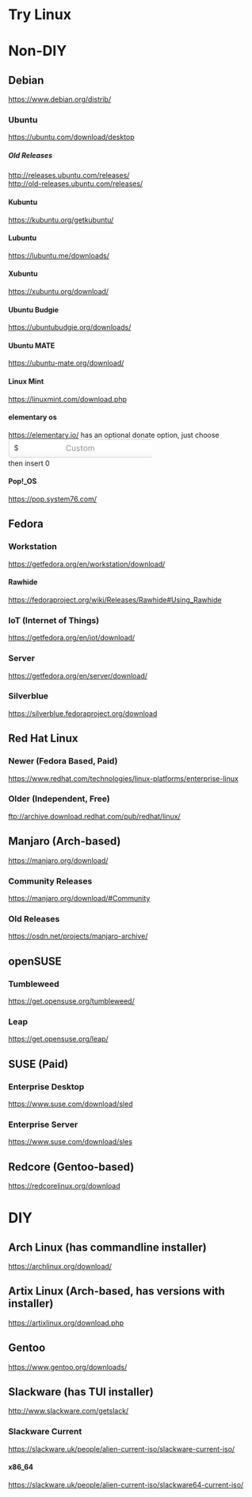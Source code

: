 # Try Linux
# Non-DIY
## Debian
https://www.debian.org/distrib/
### Ubuntu
https://ubuntu.com/download/desktop
##### Old Releases
http://releases.ubuntu.com/releases/<br>
http://old-releases.ubuntu.com/releases/
#### Kubuntu 
https://kubuntu.org/getkubuntu/
#### Lubuntu
https://lubuntu.me/downloads/
#### Xubuntu
https://xubuntu.org/download/
#### Ubuntu Budgie
https://ubuntubudgie.org/downloads/
#### Ubuntu MATE
https://ubuntu-mate.org/download/
#### Linux Mint
https://linuxmint.com/download.php
#### elementary os
https://elementary.io/ has an optional donate option, just choose<br>
![Elementary Custom Donate](assets/elementarycustomdonate.png)<br>
then insert 0
#### Pop!_OS
https://pop.system76.com/

## Fedora
### Workstation 
https://getfedora.org/en/workstation/download/
#### Rawhide
https://fedoraproject.org/wiki/Releases/Rawhide#Using_Rawhide
### IoT (Internet of Things) ## 
https://getfedora.org/en/iot/download/
### Server
https://getfedora.org/en/server/download/
### Silverblue
https://silverblue.fedoraproject.org/download

## Red Hat Linux
### Newer (Fedora Based, Paid)
https://www.redhat.com/technologies/linux-platforms/enterprise-linux
### Older (Independent, Free)
ftp://archive.download.redhat.com/pub/redhat/linux/

## Manjaro (Arch-based)
https://manjaro.org/download/
### Community Releases
https://manjaro.org/download/#Community
### Old Releases
https://osdn.net/projects/manjaro-archive/

## openSUSE
### Tumbleweed
https://get.opensuse.org/tumbleweed/
### Leap
https://get.opensuse.org/leap/

## SUSE (Paid)
### Enterprise Desktop
https://www.suse.com/download/sled
### Enterprise Server
https://www.suse.com/download/sles

## Redcore (Gentoo-based)
https://redcorelinux.org/download

# DIY
## Arch Linux (has commandline installer)
https://archlinux.org/download/

## Artix Linux (Arch-based, has versions with installer)
https://artixlinux.org/download.php

## Gentoo
https://www.gentoo.org/downloads/

## Slackware (has TUI installer)
http://www.slackware.com/getslack/
### Slackware Current
https://slackware.uk/people/alien-current-iso/slackware-current-iso/
#### x86_64
https://slackware.uk/people/alien-current-iso/slackware64-current-iso/
